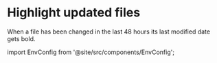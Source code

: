 # Highlight updated files

When a file has been changed in the last 48 hours its last modified date gets bold.

import EnvConfig from '@site/src/components/EnvConfig';

<EnvConfig name="HIGHLIGHT_UPDATED" init="false" values="true,false" versions="2.0"/>